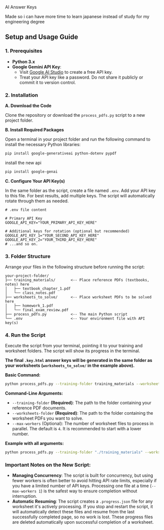 

AI Answer Keys

Made so i can have more time to learn japanese instead of study for my engineering degree

## Setup and Usage Guide

### 1. Prerequisites

*   **Python 3.x**
*   **Google Gemini API Key**:
    *   Visit [Google AI Studio](https://aistudio.google.com/) to create a free API key.
    *   Treat your API key like a password. Do not share it publicly or commit it to version control.

### 2. Installation

**A. Download the Code**

Clone the repository or download the `process_pdfs.py` script to a new project folder.

**B. Install Required Packages**

Open a terminal in your project folder and run the following command to install the necessary Python libraries:
```bash
pip install google-generativeai python-dotenv pypdf
```
install the new api
```bash
pip install google-genai
```
**C. Configure Your API Key(s)**

In the same folder as the script, create a file named `.env`. Add your API key to this file. For best results, add multiple keys. The script will automatically rotate through them as needed.

```
# .env file content

# Primary API Key
GOOGLE_API_KEY="YOUR_PRIMARY_API_KEY_HERE"

# Additional keys for rotation (optional but recommended)
GOOGLE_API_KEY_1="YOUR_SECOND_API_KEY_HERE"
GOOGLE_API_KEY_2="YOUR_THIRD_API_KEY_HERE"
# ...and so on.
```

### 3. Folder Structure

Arrange your files in the following structure before running the script:

```
your-project-folder/
├── training_materials/       <-- Place reference PDFs (textbooks, notes) here
│   ├── textbook_chapter_1.pdf
│   └── class_notes.pdf
├── worksheets_to_solve/      <-- Place worksheet PDFs to be solved here
│   ├── homework_1.pdf
│   └── final_exam_review.pdf
├── process_pdfs.py           <-- The main Python script
└── .env                      <-- Your environment file with API key(s)
```

### 4. Run the Script

Execute the script from your terminal, pointing it to your training and worksheet folders. The script will show its progress in the terminal.

**The final `.key.html` answer keys will be generated in the same folder as your worksheets (`worksheets_to_solve/` in the example above).**

**Basic Command:**
```bash
python process_pdfs.py --training-folder training_materials --worksheets-folder worksheets_to_solve
```

**Command-Line Arguments:**

*   `--training-folder` **(Required)**: The path to the folder containing your reference PDF documents.
*   `--worksheets-folder` **(Required)**: The path to the folder containing the worksheet PDFs you want to solve.
*   `--max-workers` (Optional): The number of worksheet files to process in parallel. The default is `4`. It is recommended to start with a lower number.

**Example with all arguments:**
```bash
python process_pdfs.py --training-folder "./training_materials" --worksheets-folder "./worksheets_to_solve" --max-workers 1
```

### Important Notes on the New Script:

*   **Managing Concurrency**: The script is built for concurrency, but using fewer workers is often better to avoid hitting API rate limits, especially if you have a limited number of API keys. Processing one file at a time (`--max-workers 1`) is the safest way to ensure completion without interruption.
*   **Automatic Resuming**: The script creates a `.progress.json` file for any worksheet it's actively processing. If you stop and restart the script, it will automatically detect these files and resume from the last successfully completed page, so no work is lost. These progress files are deleted automatically upon successful completion of a worksheet.

